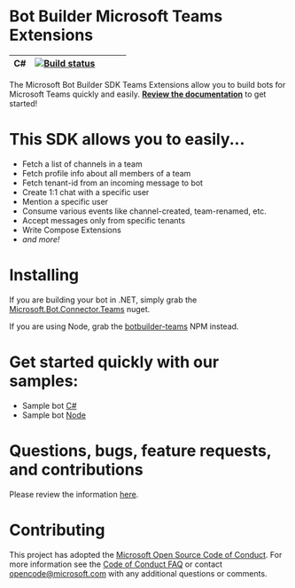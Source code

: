 # Bot Builder Microsoft Teams Extensions

| C# | [![Build status](https://ci.appveyor.com/api/projects/status/504dr2qv99ee2ide/branch/master?svg=true)](https://ci.appveyor.com/project/RamjotSingh/botbuilder-microsoftteams/branch/master) |  |  |  |
|----|---------------------------------------------------------------------------------------------------------------------------------------------------------------------------------------------|---|---|---|

The Microsoft Bot Builder SDK Teams Extensions allow you to build bots for Microsoft Teams quickly and easily. **[Review the documentation](https://msdn.microsoft.com/en-us/microsoft-teams/bots)** to get started!

# This SDK allows you to easily...

* Fetch a list of channels in a team
* Fetch profile info about all members of a team
* Fetch tenant-id from an incoming message to bot
* Create 1:1 chat with a specific user
* Mention a specific user
* Consume various events like channel-created, team-renamed, etc.
* Accept messages only from specific tenants
* Write Compose Extensions
* _and more!_

# Installing

If you are building your bot in .NET, simply grab the [Microsoft.Bot.Connector.Teams](https://www.nuget.org/packages/Microsoft.Bot.Connector.Teams) nuget.

If you are using Node, grab the [botbuilder-teams](https://www.npmjs.com/package/botbuilder-teams) NPM instead.

# Get started quickly with our samples:

* Sample bot [C#](https://github.com/OfficeDev/BotBuilder-MicrosoftTeams/tree/master/CSharp/Samples/Microsoft.Bot.Connector.Teams.SampleBot)
* Sample bot [Node](https://github.com/OfficeDev/BotBuilder-MicrosoftTeams/tree/master/Node/samples)

# Questions, bugs, feature requests, and contributions
Please review the information [here](https://msdn.microsoft.com/en-us/microsoft-teams/feedback).

# Contributing

This project has adopted the [Microsoft Open Source Code of Conduct](https://opensource.microsoft.com/codeofconduct/). For more information see the [Code of Conduct FAQ](https://opensource.microsoft.com/codeofconduct/faq/) or contact [opencode@microsoft.com](mailto:opencode@microsoft.com) with any additional questions or comments.
